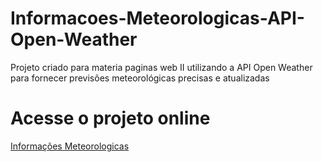 # Informacoes-Meteorologicas-API-Open-Weather
 Projeto criado para materia paginas web II utilizando a API Open Weather para fornecer previsões meteorológicas precisas e atualizadas 
 
 # Acesse o projeto online
<a href="https://vitorsvnascimento.github.io/Informacoes-Meteorologicas-API-Open-Weather/" target="blank">Informações Meteorologicas</a>
 
